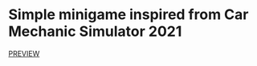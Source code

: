 # Simple minigame inspired from Car Mechanic Simulator 2021
[PREVIEW]([docs/CONTRIBUTING.md](https://streamable.com/3nbj7c))

